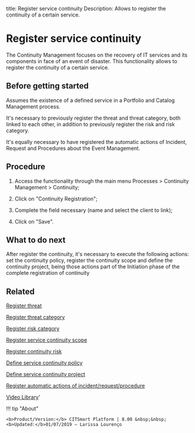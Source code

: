 title: Register service continuity
Description: Allows to register the continuity of a certain service.

# Register service continuity

The Continuity Management focuses on the recovery of IT services and its components in face of an event of disaster.
This functionality allows to register the continuity of a certain service.

Before getting started
--------------------------

Assumes the existence of a defined service in a Portfolio and Catalog Management
process.

It's necessary to previously register the threat and threat category, both
linked to each other, in addition to previously register the risk and risk
category.

It's equally necessary to have registered the automatic actions of Incident,
Request and Procedures about the Event Management.

Procedure
-------------

1.  Access the functionality through the main menu Processes \> Continuity
    Management \> Continuity;

2.  Click on "Continuity Registration";

3.  Complete the field necessary (name and select the client to link);

4.  Click on "Save".

What to do next
-------------------

After register the continuity, it's necessary to execute the following actions:
set the continuity policy, register the continuity scope and define the
continuity project, being those actions part of the Initiation phase of the
complete registration of continuity

Related
-----------

[Register threat](/en-us/citsmart-platform-8/processes/continuity/use/register-threat.html)

[Register threat category](/en-us/citsmart-platform-8/processes/continuity/use/threat-category.html)

[Register risk category](/en-us/citsmart-platform-8/processes/continuity/use/risk-category.html)

[Register service continuity scope](/en-us/citsmart-platform-8/processes/continuity/use/service-continuity-scope.html)

[Register continuity risk](/en-us/citsmart-platform-8/processes/continuity/use/register-continuity-risk.html)

[Define service continuity policy](/en-us/citsmart-platform-8/processes/continuity/use/continuity-policy.html)

[Define service continuity project](/en-us/citsmart-platform-8/processes/continuity/use/service-continuity-project.html)

[Register automatic actions of incident/request/procedure](/en-us/citsmart-platform-8/additional-features/automation-of-operation/configuration/register-automatic-actions-incident-request-procedure.html)


<i class='fa fa-youtube-play  fa-2x' style='color:#97ce17;vertical-align: middle;'> </i> [Video Library](https://www.youtube.com/playlist?list=PLB5qK2uzf2RPwpIsGu97d5LVHeTNzpTMC)'

!!! tip "About"

    <b>Product/Version:</b> CITSmart Platform | 8.00 &nbsp;&nbsp;
    <b>Updated:</b>01/07/2019 – Larissa Lourenço


